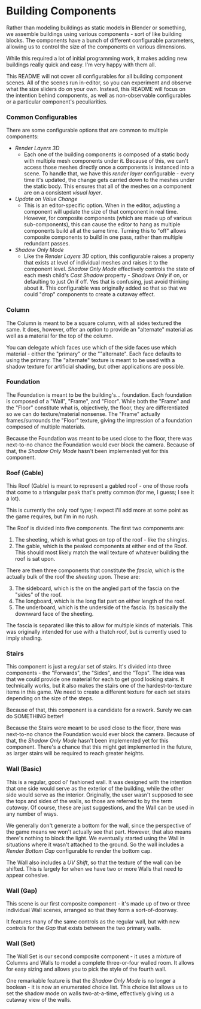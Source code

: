 # Building Components
Rather than modeling buildings as static models in Blender or something, we assemble buildings using various components - sort of like building blocks. The components have a bunch of different configurable parameters, allowing us to control the size of the components on various dimensions.

While this required a lot of initial programming work, it makes adding new buildings really quick and easy. I'm very happy
with them all.

This README will not cover all configurables for all building component scenes. All of the scenes run in-editor, so you can experiment and observe what the size sliders do on your own. Instead, this README will focus on the intention behind components, as well as non-observable configurables or a particular component's peculiarities.

### Common Configurables
There are some configurable options that are common to multiple components:

- *Render Layers 3D*
	+ Each one of the building components is composed of a static body with multiple
	mesh components under it. Because of this, we can't access those meshes directly
	once a components is instanced into a scene. To handle that, we have this
	*render layer* configurable - every time it's updated, the change gets carried
	down to the meshes under the static body. This ensures that all of the meshes
	on a component are on a consistent *visual layer*.
- *Update on Value Change*
	+ This is an editor-specific option. When in the editor, adjusting a component
	will update the size of that component in real time. However, for composite
	components (which are made up of various sub-components), this can cause the
	editor to hang as multiple components build all at the same time. Turning this to
	"off" allows composite components to build in one pass, rather than multiple
	redundant passes.
- *Shadow Only Mode*
	+ Like the *Render Layers 3D* option, this configurable raises a property that
	exists at level of individual meshes and raises it to the component level.
	*Shadow Only Mode* effectively controls the state of each mesh child's
	*Cast Shadow* property - *Shadows Only* if on, or defaulting to just *On* if off.
	Yes that is confusing, just avoid thinking about it. This configurable was
	originally added so that so that we could "drop" components to create a cutaway
	effect.

### Column
The Column is meant to be a square column, with all sides textured the same. It does, however, offer an option to provide an "alternate" material as well as a material for the top of the column.

You can delegate which faces use which of the side faces use which material - either the "primary" or the ""alternate". Each face defaults to using the primary. The "alternate" texture is meant to be used with a shadow texture for artificial shading, but other applications are possible.

### Foundation
The Foundation is meant to be the building's... foundation. Each foundation is composed of a "Wall", "Frame", and "Floor". While both the "Frame" and the "Floor" constitute what is, objectively, the floor, they are differentiated so we can do texture/material nonsense. The "Frame" actually frames/surrounds the "Floor" texture, giving the impression of a foundation composed of multiple materials.

Because the Foundation was meant to be used close to the floor, there was next-to-no chance the Foundation would ever block the camera. Because of that, the *Shadow Only Mode* hasn't been implemented yet for this component.

### Roof (Gable)
This Roof (Gable) is meant to represent a gabled roof - one of those roofs that come to a triangular peak that's pretty common (for me, I guess; I see it a lot).

This is currently the only roof type; I expect I'll add more at some point as the game requires, but I'm in no rush.

The Roof is divided into five components. The first two components are:

1. The sheeting, which is what goes on top of the roof - like the shingles.
2. The gable, which is the peaked components at either end of the Roof. This should most likely match the wall texture of whatever building the roof is sat upon.

There are then three components that constitute the *fascia*, which is the actually bulk of the roof the *sheeting* upon. These are:

3. The sideboard, which is the on the angled part of the fascia on the "sides" of the roof.
4. The longboard, which is the long flat part on either length of the roof.
5. The underboard, which is the underside of the fascia. Its basically the downward face of the sheeting.

The fascia is separated like this to allow for multiple kinds of materials. This was originally intended for use with a thatch roof, but is currently used to imply shading.

### Stairs
This component is just a regular set of stairs. It's divided into three components - the "Forwards", the "Sides", and the "Tops". The idea was that we could provide one material for each to get good looking stairs. It technically works, but it also makes the stairs one of the hardest-to-texture items in this game. We need to create a different texture for each set stairs depending on the size of the steps.

Because of that, this component is a candidate for a rework. Surely we can do SOMETHING better!

Because the Stairs were meant to be used close to the floor, there was next-to-no chance the Foundation would ever block the camera. Because of that, the *Shadow Only Mode* hasn't been implemented yet for this component. There's a chance that this might get implemented in the future, as larger stairs will be required to reach greater heights. 

### Wall (Basic)
This is a regular, good ol' fashioned wall. It was designed with the intention that one side would serve as the exterior of the building, while the other side would serve as the interior. Originally, the user wasn't supposed to see the tops and sides of the walls, so those are referred to by the term *cutaway*. Of course, these are just suggestions, and the Wall can be used in any number of ways.

We generally don't generate a bottom for the wall, since the perspective of the game means we won't actually see that part. However, that also means there's nothing to block the light. We eventually started using the Wall in situations where it wasn't attached to the ground. So the wall includes a *Render Bottom Cap* configurable to render the bottom cap.

The Wall also includes a *UV Shift*, so that the texture of the wall can be shifted. This is largely for when we have two or more Walls that need to appear cohesive.

### Wall (Gap)
This scene is our first composite component - it's made up of two or three individual Wall scenes, arranged so that they form a sort-of-doorway.

It features many of the same controls as the regular wall, but with new controls for the *Gap* that exists between the two primary walls.

### Wall (Set)
The Wall Set is our second composite component - it uses a mixture of Columns and Walls to model a complete three-or-four walled room. It allows for easy sizing and allows you to pick the style of the fourth wall.

One remarkable feature is that the *Shadow Only Mode* is no longer a boolean - it is now an enumerated choice list. This choice list allows us to set the shadow mode on walls two-at-a-time, effectively giving us a cutaway view of the walls.